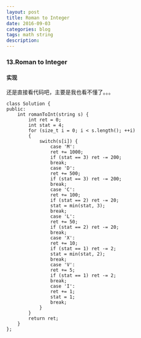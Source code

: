 ```yaml
---
layout: post
title: Roman to Integer
date: 2016-09-03
categories: blog
tags: math string
description:
---
```


### 13.Roman to Integer

#### 实现

还是直接看代码吧，主要是我也看不懂了。。。

    class Solution {
    public:
        int romanToInt(string s) {
            int ret = 0;
            int stat = 4;
            for (size_t i = 0; i < s.length(); ++i)
            {
                switch(s[i]) {
                    case 'M':
                    ret += 1000;
                    if (stat == 3) ret -= 200;
                    break;
                    case 'D':
                    ret += 500;
                    if (stat == 3) ret -= 200;
                    break;
                    case 'C':
                    ret += 100;
                    if (stat == 2) ret -= 20;
                    stat = min(stat, 3);
                    break;
                    case 'L':
                    ret += 50;
                    if (stat == 2) ret -= 20;
                    break;
                    case 'X':
                    ret += 10;
                    if (stat == 1) ret -= 2;
                    stat = min(stat, 2);
                    break;
                    case 'V':
                    ret += 5;
                    if (stat == 1) ret -= 2;
                    break;
                    case 'I':
                    ret += 1;
                    stat = 1;
                    break;
                }
            }
            return ret;
        }
    };

